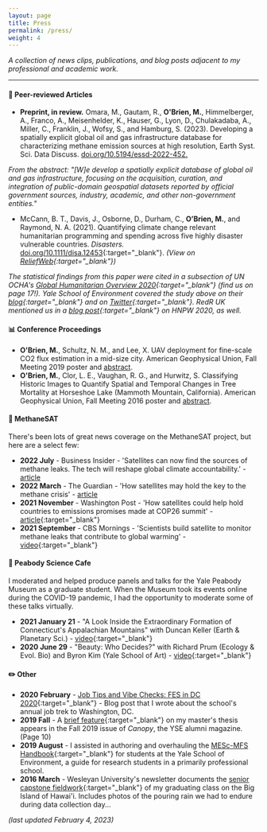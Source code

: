 ```yaml
---
layout: page
title: Press
permalink: /press/
weight: 4
---
```


*A collection of news clips, publications, and blog posts adjacent to my professional and academic work.*

---


#### :page_with_curl: Peer-reviewed Articles  
- **Preprint, in review.** Omara, M., Gautam, R., **O'Brien, M.**, Himmelberger, A., Franco, A., Meisenhelder, K., Hauser, G., Lyon, D., Chulakadaba, A., Miller, C., Franklin, J., Wofsy, S., and Hamburg, S. (2023). Developing a spatially explicit global oil and gas infrastructure database for characterizing methane emission sources at high resolution, Earth Syst. Sci. Data Discuss. [doi.org/10.5194/essd-2022-452.](https://doi.org/10.5194/essd-2022-452)

*From the abstract: "[W]e develop a spatially explicit database of global oil and gas infrastructure, focusing on the acquisition, curation, and integration of public-domain geospatial datasets reported by official government sources, industry, academic, and other non-government entities."*

- McCann, B. T., Davis, J., Osborne, D., Durham, C., **O’Brien, M.**, and Raymond, N. A. (2021). Quantifying climate change relevant humanitarian programming and spending across five highly disaster vulnerable countries. *Disasters.* [doi.org/10.1111/disa.12453](https://doi.org/10.1111/disa.12453){:target="_blank"}. *(View on [ReliefWeb](https://reliefweb.int/report/syrian-arab-republic/quantifying-climate-change-relevant-humanitarian-programming-and){:target="_blank"})*

*The statistical findings from this paper were cited in a subsection of UN OCHA's [Global Humanitarian Overview 2020](https://reliefweb.int/report/world/global-humanitarian-overview-2020-enarfrzh){:target="_blank"} (find us on page 17!). Yale School of Environment covered the study above on their [blog](https://environment.yale.edu/news/article/yaleled-study-cited-by-un-shows-lack-of-funding-for-climate-change-in-disaster-relief/){:target="_blank"} and on [Twitter](https://twitter.com/EnvironmentYale/status/1225853881025990660){:target="_blank"}. RedR UK mentioned us in a [blog post](https://www.redr.org.uk/Blog/February/My-Five-Takeaways-from-the-Humanitarian-Networks-a){:target="_blank"} on HNPW 2020, as well.*

#### :bar_chart: Conference Proceedings
- **O'Brien, M.**, Schultz, N. M., and Lee, X. UAV deployment for fine-scale CO2 flux estimation in a mid-size city. American Geophysical Union, Fall Meeting 2019 poster and [abstract](https://ui.adsabs.harvard.edu/abs/2019AGUFM.A51J2716O/abstract).
- **O'Brien, M.**, Clor, L. E., Vaughan, R. G., and Hurwitz, S.
Classifying Historic Images to Quantify Spatial and Temporal Changes in Tree Mortality at Horseshoe Lake (Mammoth Mountain, California). 
American Geophysical Union, Fall Meeting 2016 poster and [abstract](https://ui.adsabs.harvard.edu/abs/2016AGUFMEP21D0905O/abstract).


#### :satellite: MethaneSAT
There's been lots of great news coverage on the MethaneSAT project, but here are a select few:


- **2022 July** - Business Insider - 'Satellites can now find the sources of methane leaks. The tech will reshape global climate accountability.' - [article](https://www.businessinsider.com/satellites-locate-source-of-methane-leaks-to-fight-climate-crisis-2022-7)
- **2022 March** - The Guardian - 'How satellites may hold the key to the methane crisis' - [article](https://www.theguardian.com/environment/2022/mar/06/how-satellites-may-hold-the-key-to-the-methane-crisis)
- **2021 November** - Washington Post - 'How satellites could help hold countries to emissions promises made at COP26 summit' - [article](https://www.washingtonpost.com/climate-environment/2021/11/09/cop26-satellites-emissions/){:target="_blank"}
- **2021 September** - CBS Mornings - 'Scientists build satellite to monitor methane leaks that contribute to global warming' - [video](https://www.youtube.com/watch?v=ak0we7jVOjo){:target="_blank"}


#### :microphone: Peabody Science Cafe
I moderated and helped produce panels and talks for the Yale Peabody Museum as a graduate student. When the Museum took its events online during the COVID-19 pandemic, I had the opportunity to moderate some of these talks virtually. 

- **2021 January 21** - "A Look Inside the Extraordinary Formation of Connecticut's Appalachian Mountains" with Duncan Keller (Earth & Planetary Sci.) - [video](https://youtu.be/WnHrprqQeag){:target="_blank"}
- **2020 June 29** - "Beauty: Who Decides?" with Richard Prum (Ecology & Evol. Bio) and Byron Kim (Yale School of Art) - [video](https://youtu.be/PfYNU5XeuzU){:target="_blank"}

#### :pencil2: Other
- **2020 February** - [Job Tips and Vibe Checks: FES in DC 2020](https://environment.yale.edu/blog/2020/02/job-tips-and-vibe-checks-fes-in-dc-2020/){:target="_blank"} - Blog post that I wrote about the school's annual job trek to Washington, DC.
- **2019 Fall** - A [brief feature](https://environment.yale.edu/content/documents/00016720/Canopy-Fall-2019.pdf){:target="_blank"} on my master's thesis appears in the Fall 2019 issue of _Canopy_, the YSE alumni magazine. (Page 10)
- **2019 August** - I assisted in authoring and overhauling the [MESc-MFS Handbook](https://environment.yale.edu/content/documents/00017842/MESc-and-MFS-Student-Handbook-2020-2021.pdf?1598893030){:target="_blank"} for students at the Yale School of Environment, a guide for research students in a primarily professional school. 
- **2016 March** - Wesleyan University's newsletter documents the [senior capstone fieldwork](http://newsletter.blogs.wesleyan.edu/2016/03/09/eeshawaii/){:target="_blank"} of my graduating class on the Big Island of Hawai'i. Includes photos of the pouring rain we had to endure during data collection day...


_(last updated February 4, 2023)_

